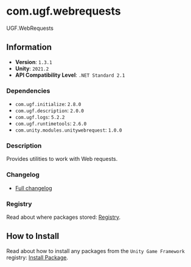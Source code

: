 # com.ugf.webrequests

UGF.WebRequests

## Information

- **Version**: `1.3.1`
- **Unity**: `2021.2`
- **API Compatibility Level**: `.NET Standard 2.1`

### Dependencies

- `com.ugf.initialize`: `2.8.0`
- `com.ugf.description`: `2.0.0`
- `com.ugf.logs`: `5.2.2`
- `com.ugf.runtimetools`: `2.6.0`
- `com.unity.modules.unitywebrequest`: `1.0.0`


### Description

Provides utilities to work with Web requests.

### Changelog

- [Full changelog](changelog.md)

### Registry

Read about where packages stored: [Registry](https://github.com/unity-game-framework/organization/blob/main/docs/registry.md).

## How to Install

Read about how to install any packages from the `Unity Game Framework` registry: [Install Package](https://github.com/unity-game-framework/organization/blob/main/docs/install-packages.md).

